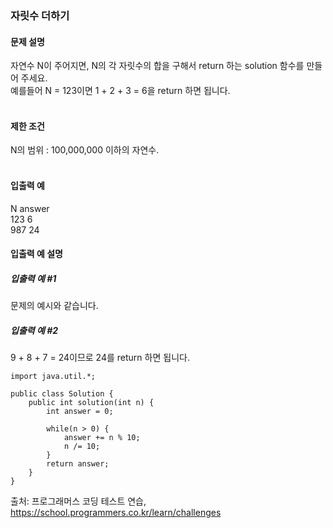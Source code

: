 ### 자릿수 더하기

#### 문제 설명
자연수 N이 주어지면, N의 각 자릿수의 합을 구해서 return 하는 solution 함수를 만들어 주세요.<br>
예를들어 N = 123이면 1 + 2 + 3 = 6을 return 하면 됩니다.<br>
<br>

#### 제한 조건
N의 범위 : 100,000,000 이하의 자연수.<br>
<br>
#### 입출력 예<br>
N	    answer<br>
123 	  6<br>
987	    24<br>

#### 입출력 예 설명<br>
##### 입출력 예 #1<br>
문제의 예시와 같습니다.<br>

##### 입출력 예 #2<br>
9 + 8 + 7 = 24이므로 24를 return 하면 됩니다.<br>

```
import java.util.*;

public class Solution {
    public int solution(int n) {
        int answer = 0;
        
        while(n > 0) {
            answer += n % 10;
            n /= 10;
        }
        return answer;
    }
}
```

출처: 프로그래머스 코딩 테스트 연습, https://school.programmers.co.kr/learn/challenges
